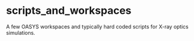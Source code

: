 # scripts_and_workspaces
A few OASYS workspaces and typically hard coded scripts for X-ray optics simulations.
